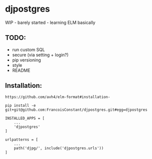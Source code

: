 # djpostgres

WIP - barely started - learning ELM basically

## TODO:

* run custom SQL
* secure (via setting + login?)
* pip versioning
* style
* README


## Installation:
```
https://github.com/avh4/elm-format#installation-
```

```
pip install -e git+git@github.com:FrancoisConstant/djpostgres.git#egg=djpostgres
```

```
INSTALLED_APPS = [
    ...
    'djpostgres'
]
```

```
urlpatterns = [
    ...
    path('djpg/', include('djpostgres.urls'))
]
```
